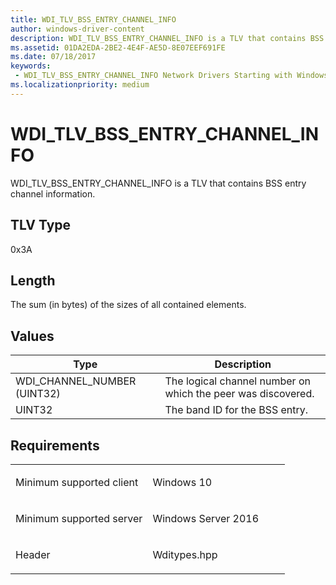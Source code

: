 ```yaml
---
title: WDI_TLV_BSS_ENTRY_CHANNEL_INFO
author: windows-driver-content
description: WDI_TLV_BSS_ENTRY_CHANNEL_INFO is a TLV that contains BSS entry channel information.
ms.assetid: 01DA2EDA-2BE2-4E4F-AE5D-8E07EEF691FE
ms.date: 07/18/2017
keywords:
 - WDI_TLV_BSS_ENTRY_CHANNEL_INFO Network Drivers Starting with Windows Vista
ms.localizationpriority: medium
---
```


# WDI\_TLV\_BSS\_ENTRY\_CHANNEL\_INFO


WDI\_TLV\_BSS\_ENTRY\_CHANNEL\_INFO is a TLV that contains BSS entry channel information.

## TLV Type


0x3A

## Length


The sum (in bytes) of the sizes of all contained elements.

## Values


| Type                          | Description                                                  |
|-------------------------------|--------------------------------------------------------------|
| WDI\_CHANNEL\_NUMBER (UINT32) | The logical channel number on which the peer was discovered. |
| UINT32                        | The band ID for the BSS entry.                               |

 

Requirements
------------

<table>
<colgroup>
<col width="50%" />
<col width="50%" />
</colgroup>
<tbody>
<tr class="odd">
<td><p>Minimum supported client</p></td>
<td><p>Windows 10</p></td>
</tr>
<tr class="even">
<td><p>Minimum supported server</p></td>
<td><p>Windows Server 2016</p></td>
</tr>
<tr class="odd">
<td><p>Header</p></td>
<td>Wditypes.hpp</td>
</tr>
</tbody>
</table>

 

 




